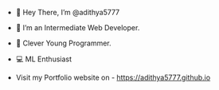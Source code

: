 - 👋 Hey There, I’m @adithya5777

- 👀 I’m an Intermediate Web Developer.

- 🧐 Clever Young Programmer.

- 💻 ML Enthusiast

- Visit my Portfolio website on - https://adithya5777.github.io 

<!---
adithya5777/adithya5777 is a ✨ special ✨ repository because its `README.md` (this file) appears on your GitHub profile.
You can click the Preview link to take a look at your changes.
--->
